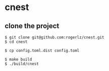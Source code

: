 # cnest

## clone the project

```
$ git clone git@github.com:rogerlz/cnest.git
$ cd cnest

$ cp config.toml.dist config.toml

$ make build
$ ./build/cnest
```

